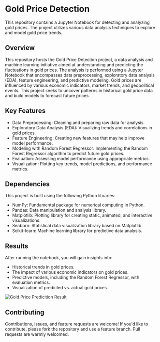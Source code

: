 # Gold Price Detection
This repository contains a Jupyter Notebook for detecting and analyzing gold prices. The project utilizes various data analysis techniques to explore and model gold price trends.

## Overview
This repository hosts the Gold Price Detection project, a data analysis and machine learning initiative aimed at understanding and predicting the fluctuations in gold prices. The analysis is performed using a Jupyter Notebook that encompasses data preprocessing, exploratory data analysis (EDA), feature engineering, and predictive modeling.
Gold prices are influenced by various economic indicators, market trends, and geopolitical events. This project seeks to uncover patterns in historical gold price data and build models to forecast future prices.

## Key Features
- Data Preprocessing: Cleaning and preparing raw data for analysis.
- Exploratory Data Analysis (EDA): Visualizing trends and correlations in gold prices.
- Feature Engineering: Creating new features that may help improve model performance.
- Modeling with Random Forest Regressor: Implementing the Random Forest Regressor algorithm to predict future gold prices.
- Evaluation: Assessing model performance using appropriate metrics.
- Visualization: Plotting key trends, model predictions, and performance metrics.

## Dependencies
This project is built using the following Python libraries:

- NumPy: Fundamental package for numerical computing in Python.
- Pandas: Data manipulation and analysis library.
- Matplotlib: Plotting library for creating static, animated, and interactive visualizations.
- Seaborn: Statistical data visualization library based on Matplotlib.
- Scikit-learn: Machine learning library for predictive data analysis.

## Results
After running the notebook, you will gain insights into:

- Historical trends in gold prices.
- The impact of various economic indicators on gold prices.
- Predictive models, including the Random Forest Regressor, with evaluation metrics.
- Visualization of predicted vs. actual gold prices.

 ![Gold Price Predicition Result]('https://github.com/AnkurSharma1302/Gold-Price-Predicition/blob/main/gold_price_result.png')

## Contributing
Contributions, issues, and feature requests are welcome! If you'd like to contribute, please fork the repository and use a feature branch. Pull requests are warmly welcomed.


